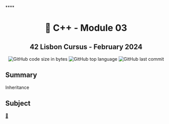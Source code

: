 
****<h1 align="center">
	📖 C++ - Module 03
</h1>

<h2 align="center">
	42 Lisbon Cursus - February 2024
</h2>

<p align="center">
	<img alt="GitHub code size in bytes" src="https://img.shields.io/github/languages/code-size/MrFacundo/42_CPP03?color=lightblue" />
	<img alt="GitHub top language" src="https://img.shields.io/github/languages/top/MrFacundo/42_CPP03?color=blue" />
	<img alt="GitHub last commit" src="https://img.shields.io/github/last-commit/MrFacundo/42_CPP03?color=green" />
</p>

## Summary

Inheritance

## Subject
[📗️](en.subject.pdf) 

